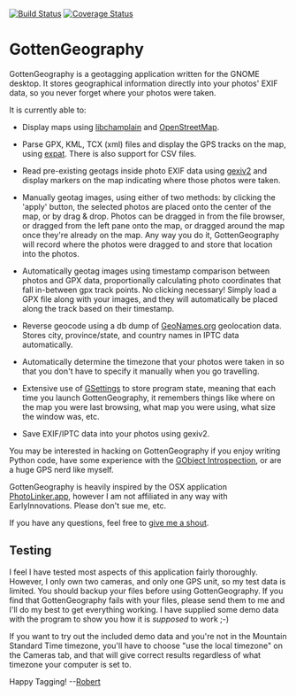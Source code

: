 [![Build Status](https://travis-ci.org/robru/gottengeography.svg?branch=master)](https://travis-ci.org/robru/gottengeography)
[![Coverage Status](https://img.shields.io/coveralls/robru/gottengeography.svg)](https://coveralls.io/r/robru/gottengeography?branch=master)

GottenGeography
===============

GottenGeography is a geotagging application written for the GNOME
desktop. It stores geographical information directly into your photos'
EXIF data, so you never forget where your photos were taken.

It is currently able to:

* Display maps using
  [libchamplain](http://projects.gnome.org/libchamplain/) and
  [OpenStreetMap](http://www.openstreetmap.org/).

* Parse GPX, KML, TCX (xml) files and display the GPS tracks on the
  map, using [expat](http://docs.python.org/library/pyexpat.html).
  There is also support for CSV files.

* Read pre-existing geotags inside photo EXIF data using
  [gexiv2](http://redmine.yorba.org/projects/gexiv2/wiki) and display
  markers on the map indicating where those photos were taken.

* Manually geotag images, using either of two methods: by clicking the
  'apply' button, the selected photos are placed onto the center of
  the map, or by drag & drop. Photos can be dragged in from the file
  browser, or dragged from the left pane onto the map, or dragged
  around the map once they're already on the map. Any way you do it,
  GottenGeography will record where the photos were dragged to and
  store that location into the photos.

* Automatically geotag images using timestamp comparison between
  photos and GPX data, proportionally calculating photo coordinates
  that fall in-between gpx track points. No clicking necessary! Simply
  load a GPX file along with your images, and they will automatically
  be placed along the track based on their timestamp.

* Reverse geocode using a db dump of
  [GeoNames.org](http://www.geonames.org/export/web-services.html)
  geolocation data. Stores city, province/state, and country names in
  IPTC data automatically.

* Automatically determine the timezone that your photos were taken in
  so that you don't have to specify it manually when you go
  travelling.

* Extensive use of
  [GSettings](https://live.gnome.org/GnomeGoals/GSettingsMigration) to
  store program state, meaning that each time you launch
  GottenGeography, it remembers things like where on the map you were
  last browsing, what map you were using, what size the window was,
  etc.

* Save EXIF/IPTC data into your photos using gexiv2.

You may be interested in hacking on GottenGeography if you enjoy
writing Python code, have some experience with the [GObject
Introspection](http://live.gnome.org/GObjectIntrospection), or are a
huge GPS nerd like myself.

GottenGeography is heavily inspired by the OSX application
[PhotoLinker.app](http://www.earlyinnovations.com/photolinker/),
however I am not affiliated in any way with EarlyInnovations. Please
don't sue me, etc.

If you have any questions, feel free to [give me a
shout](mailto:robru@gottengeography.ca).

Testing
-------

I feel I have tested most aspects of this application fairly
thoroughly. However, I only own two cameras, and only one GPS unit, so
my test data is limited. You should backup your files before using
GottenGeography. If you find that GottenGeography fails with your
files, please send them to me and I'll do my best to get everything
working. I have supplied some demo data with the program to show you
how it is *supposed* to work ;-)

If you want to try out the included demo data and you're not in the
Mountain Standard Time timezone, you'll have to choose "use the local
timezone" on the Cameras tab, and that will give correct results
regardless of what timezone your computer is set to.

Happy Tagging! --[Robert](mailto:robru@gottengeography.ca)
